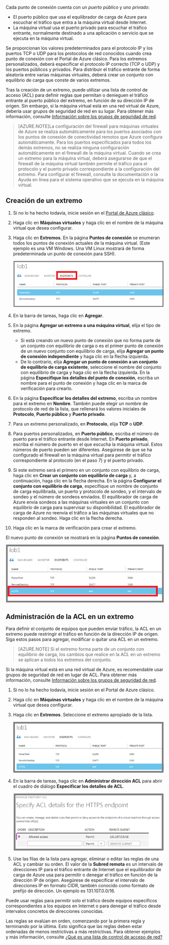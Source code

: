 
Cada punto de conexión cuenta con un *puerto público* y uno *privado*:

- El puerto público que usa el equilibrador de carga de Azure para escuchar el tráfico que entra a la máquina virtual desde Internet.
- La máquina virtual usa el puerto privado para escuchar el tráfico entrante, normalmente destinado a una aplicación o servicio que se ejecuta en la máquina virtual.

Se proporcionan los valores predeterminados para el protocolo IP y los puertos TCP o UDP para los protocolos de red conocidos cuando crea punto de conexión con el Portal de Azure clásico. Para los extremos personalizados, deberá especificar el protocolo IP correcto (TCP o UDP) y los puertos públicos y privados. Para distribuir el tráfico entrante de forma aleatoria entre varias máquinas virtuales, deberá crear un conjunto con equilibrio de carga que conste de varios extremos.

Tras la creación de un extremo, puede utilizar una lista de control de acceso (ACL) para definir reglas que permitan o denieguen el tráfico entrante al puerto público del extremo, en función de su dirección IP de origen. Sin embargo, si la máquina virtual está en una red virtual de Azure, debería usar grupos de seguridad de red en su lugar. Para obtener más información, consulte [Información sobre los grupos de seguridad de red](../articles/virtual-network/virtual-networks-nsg.md).

> [AZURE.NOTE]La configuración del firewall para máquinas virtuales de Azure se realiza automáticamente para los puertos asociados con los puntos de conexión de conectividad remotos que Azure configura automáticamente. Para los puertos especificados para todos los demás extremos, no se realiza ninguna configuración automáticamente en el firewall de la máquina virtual. Cuando se crea un extremo para la máquina virtual, deberá asegurarse de que el firewall de la máquina virtual también permite el tráfico para el protocolo y el puerto privado correspondiente a la configuración del extremo. Para configurar el firewall, consulte la documentación o la Ayuda en línea para el sistema operativo que se ejecuta en la máquina virtual.

## Creación de un extremo

1.	Si no lo ha hecho todavía, inicie sesión en el [Portal de Azure clásico](http://manage.windowsazure.com).
2.	Haga clic en **Máquinas virtuales** y haga clic en el nombre de la máquina virtual que desea configurar.
3.	Haga clic en **Extremos**. En la página **Puntos de conexión** se enumeran todos los puntos de conexión actuales de la máquina virtual. (Este ejemplo es una VM Windows. Una VM Linux mostrará de forma predeterminada un punto de conexión para SSH).

	![Extremos](./media/virtual-machines-common-classic-setup-endpoints/endpointswindows.png)

4.	En la barra de tareas, haga clic en **Agregar**.
5.	En la página **Agregar un extremo a una máquina virtual**, elija el tipo de extremo.

	- Si está creando un nuevo punto de conexión que no forma parte de un conjunto con equilibrio de carga o es el primer punto de conexión de un nuevo conjunto con equilibrio de carga, elija **Agregar un punto de conexión independiente** y haga clic en la flecha izquierda.
	- De lo contrario, elija **Agregar un punto de conexión a un conjunto de equilibrio de carga existente**, seleccione el nombre del conjunto con equilibrio de carga y haga clic en la flecha izquierda. En la página **Especifique los detalles del punto de conexión**, escriba un nombre para el punto de conexión y haga clic en la marca de verificación para crearlo.

6.	En la página **Especificar los detalles del extremo**, escriba un nombre para el extremo en **Nombre**. También puede elegir un nombre de protocolo de red de la lista, que rellenará los valores iniciales de **Protocolo**, **Puerto público** y **Puerto privado**.
7.	Para un extremo personalizado, en **Protocolo**, elija **TCP** o **UDP**.
8.	Para puertos personalizados, en **Puerto público**, escriba el número de puerto para el tráfico entrante desde Internet. En **Puerto privado**, escriba el número de puerto en el que escucha la máquina virtual. Estos números de puerto pueden ser diferentes. Asegúrese de que se ha configurado el firewall en la máquina virtual para permitir el tráfico correspondiente al protocolo (en el paso 7) y el puerto privado.
9.	Si este extremo será el primero en un conjunto con equilibrio de carga, haga clic en **Crear un conjunto con equilibrio de carga** y, a continuación, haga clic en la flecha derecha. En la página **Configurar el conjunto con equilibrio de carga**, especifique un nombre de conjunto de carga equilibrada, un puerto y protocolo de sondeo, y el intervalo de sondeo y el número de sondeos enviados. El equilibrador de carga de Azure envía sondeos a las máquinas virtuales en un conjunto con equilibrio de carga para supervisar su disponibilidad. El equilibrador de carga de Azure no reenvía el tráfico a las máquinas virtuales que no responden al sondeo. Haga clic en la flecha derecha.
10.	Haga clic en la marca de verificación para crear el extremo.

El nuevo punto de conexión se mostrará en la página **Puntos de conexión**.

![Creación correcta del extremo](./media/virtual-machines-common-classic-setup-endpoints/endpointwindowsnew.png)

 

## Administración de la ACL en un extremo

Para definir el conjunto de equipos que pueden enviar tráfico, la ACL en un extremo puede restringir el tráfico en función de la dirección IP de origen. Siga estos pasos para agregar, modificar o quitar una ACL en un extremo.

> [AZURE.NOTE] Si el extremo forma parte de un conjunto con equilibrio de carga, los cambios que realice en la ACL en un extremo se aplican a todos los extremos del conjunto.

Si la máquina virtual está en una red virtual de Azure, es recomendable usar grupos de seguridad de red en lugar de ACL. Para obtener más información, consulte [Información sobre los grupos de seguridad de red](../articles/virtual-network/virtual-networks-nsg.md).

1.	Si no lo ha hecho todavía, inicie sesión en el Portal de Azure clásico.
2.	Haga clic en **Máquinas virtuales** y haga clic en el nombre de la máquina virtual que desea configurar.
3.	Haga clic en **Extremos**. Seleccione el extremo apropiado de la lista.

    ![Lista de ACL](./media/virtual-machines-common-classic-setup-endpoints/EndpointsShowsDefaultEndpointsForVM.png)

5.	En la barra de tareas, haga clic en **Administrar dirección ACL** para abrir el cuadro de diálogo **Especificar los detalles de ACL**.

    ![Especificar los detalles de ACL](./media/virtual-machines-common-classic-setup-endpoints/EndpointACLdetails.png)

6.	Use las filas de la lista para agregar, eliminar o editar las reglas de una ACL y cambiar su orden. El valor de la **Subred remota** es un intervalo de direcciones IP para el tráfico entrante de Internet que el equilibrador de carga de Azure usa para permitir o denegar el tráfico en función de la dirección IP de origen. Asegúrese de especificar el intervalo de direcciones IP en formato CIDR, también conocido como formato de prefijo de dirección. Un ejemplo es 131.107.0.0/16.

Puede usar reglas para permitir solo el tráfico desde equipos específicos correspondientes a los equipos en Internet o para denegar el tráfico desde intervalos concretos de direcciones conocidas.

Las reglas se evalúan en orden, comenzando por la primera regla y terminando por la última. Esto significa que las reglas deben estar ordenadas de menos restrictivas a más restrictivas. Para obtener ejemplos y más información, consulte [¿Qué es una lista de control de acceso de red?](../articles/virtual-network/virtual-networks-acl.md)

<!---HONumber=AcomDC_0713_2016-->